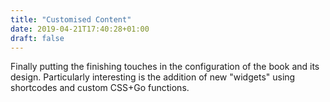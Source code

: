 ```yaml
---
title: "Customised Content"
date: 2019-04-21T17:40:28+01:00
draft: false
---
```


Finally putting the finishing touches in the configuration of the book and its design. Particularly interesting is the addition of new "widgets" using shortcodes and custom CSS+Go functions.